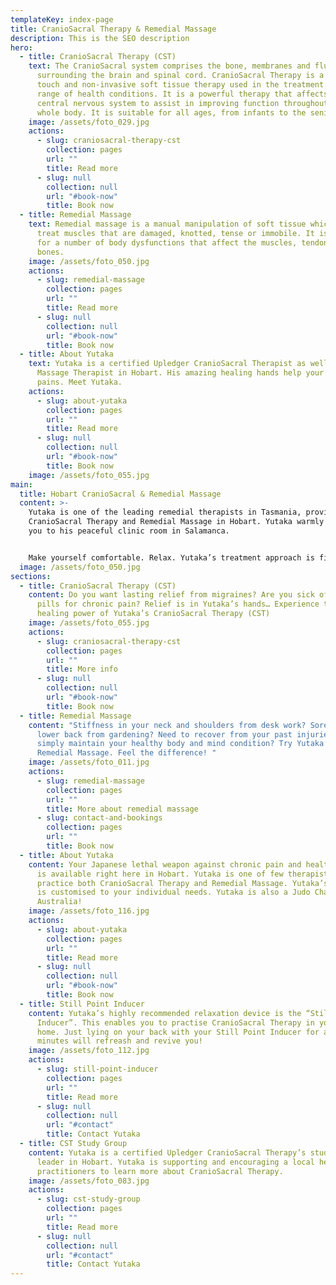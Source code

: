 ```yaml
---
templateKey: index-page
title: CranioSacral Therapy & Remedial Massage
description: This is the SEO description
hero:
  - title: CranioSacral Therapy (CST)
    text: The CranioSacral system comprises the bone, membranes and fluid
      surrounding the brain and spinal cord. CranioSacral Therapy is a gentle
      touch and non-invasive soft tissue therapy used in the treatment of a
      range of health conditions. It is a powerful therapy that affects the
      central nervous system to assist in improving function throughout the
      whole body. It is suitable for all ages, from infants to the seniors.
    image: /assets/foto_029.jpg
    actions:
      - slug: craniosacral-therapy-cst
        collection: pages
        url: ""
        title: Read more
      - slug: null
        collection: null
        url: "#book-now"
        title: Book now
  - title: Remedial Massage
    text: Remedial massage is a manual manipulation of soft tissue which aims to
      treat muscles that are damaged, knotted, tense or immobile. It is useful
      for a number of body dysfunctions that affect the muscles, tendons and
      bones.
    image: /assets/foto_050.jpg
    actions:
      - slug: remedial-massage
        collection: pages
        url: ""
        title: Read more
      - slug: null
        collection: null
        url: "#book-now"
        title: Book now
  - title: About Yutaka
    text: Yutaka is a certified Upledger CranioSacral Therapist as well as Remedial
      Massage Therapist in Hobart. His amazing healing hands help your aches and
      pains. Meet Yutaka.
    actions:
      - slug: about-yutaka
        collection: pages
        url: ""
        title: Read more
      - slug: null
        collection: null
        url: "#book-now"
        title: Book now
    image: /assets/foto_055.jpg
main:
  title: Hobart CranioSacral & Remedial Massage
  content: >-
    Yutaka is one of the leading remedial therapists in Tasmania, providing both
    CranioSacral Therapy and Remedial Massage in Hobart. Yutaka warmly welcomes
    you to his peaceful clinic room in Salamanca.


    Make yourself comfortable. Relax. Yutaka’s treatment approach is finely-tuned to melt and blend into your body system.
  image: /assets/foto_050.jpg
sections:
  - title: CranioSacral Therapy (CST)
    content: Do you want lasting relief from migraines? Are you sick of popping
      pills for chronic pain? Relief is in Yutaka’s hands… Experience the
      healing power of Yutaka’s CranioSacral Therapy (CST)
    image: /assets/foto_055.jpg
    actions:
      - slug: craniosacral-therapy-cst
        collection: pages
        url: ""
        title: More info
      - slug: null
        collection: null
        url: "#book-now"
        title: Book now
  - title: Remedial Massage
    content: "Stiffness in your neck and shoulders from desk work? Soreness on your
      lower back from gardening? Need to recover from your past injuries? Or
      simply maintain your healthy body and mind condition? Try Yutaka’s
      Remedial Massage. Feel the difference! "
    image: /assets/foto_011.jpg
    actions:
      - slug: remedial-massage
        collection: pages
        url: ""
        title: More about remedial massage
      - slug: contact-and-bookings
        collection: pages
        url: ""
        title: Book now
  - title: About Yutaka
    content: Your Japanese lethal weapon against chronic pain and health disorders
      is available right here in Hobart. Yutaka is one of few therapists who
      practice both CranioSacral Therapy and Remedial Massage. Yutaka’s therapy
      is customised to your individual needs. Yutaka is also a Judo Champion in
      Australia!
    image: /assets/foto_116.jpg
    actions:
      - slug: about-yutaka
        collection: pages
        url: ""
        title: Read more
      - slug: null
        collection: null
        url: "#book-now"
        title: Book now
  - title: Still Point Inducer
    content: Yutaka’s highly recommended relaxation device is the “Still Point
      Inducer”. This enables you to practise CranioSacral Therapy in your own
      home. Just lying on your back with your Still Point Inducer for about 15
      minutes will refreash and revive you!
    image: /assets/foto_112.jpg
    actions:
      - slug: still-point-inducer
        collection: pages
        url: ""
        title: Read more
      - slug: null
        collection: null
        url: "#contact"
        title: Contact Yutaka
  - title: CST Study Group
    content: Yutaka is a certified Upledger CranioSacral Therapy’s study group
      leader in Hobart. Yutaka is supporting and encouraging a local health
      practitioners to learn more about CranioSacral Therapy.
    image: /assets/foto_083.jpg
    actions:
      - slug: cst-study-group
        collection: pages
        url: ""
        title: Read more
      - slug: null
        collection: null
        url: "#contact"
        title: Contact Yutaka
---
```

